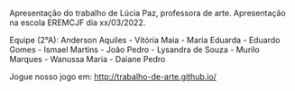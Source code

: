 Apresentação do trabalho de Lúcia Paz, professora de arte. Apresentação na escola EREMCJF dia xx/03/2022.

Equipe (2°A): Anderson Aquiles - Vitória Maia - Maria Eduarda - Eduardo Gomes - Ismael Martins - João Pedro - Lysandra de Souza - Murilo Marques - Wanussa Maria - Daiane Pedro

Jogue nosso jogo em: http://trabalho-de-arte.github.io/
